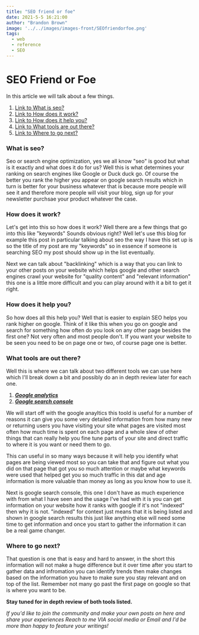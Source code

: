 ```yaml
---
title: "SEO friend or foe"
date: 2021-5-5 16:21:00
author: "Brandon Brown"
image: '../../images/images-front/SEOfriendorfoe.png'
tags:
  - web
  - reference
  - SEO
---
```


# SEO Friend or Foe

In this article we will talk about a few things.

1. [Link to What is seo?](#Whatisseo)
2. [Link to How does it work?](#Howdoesitwork)
3. [Link to How does it help you?](#Howdoesithelpyou)
4. [Link to What tools are out there?](#Whattoolsareoutthere)
5. [Link to Where to go next?](#Wheretogonext)

<a name="Whatisseo"></a>

### What is seo?

Seo or search engine optimization, yes we all know "seo" is good but what is it exactly and what does it do for us? Well this is what determines your ranking on search engines like Google or Duck duck go. Of course the better you rank the higher you appear on google search results which in turn is better for your business whatever that is because more people will see it and therefore more people will visit your blog, sign up for your newsletter purchsae your product whatever the case.

<a name="Howdoesitwork"></a>

### How does it work?

Let's get into this so how does it work? Well there are a few things that go into this like "keywords" Sounds obvious right? Well let's use this blog for example this post in particular talking about seo the way I have this set up is so the title of my post are my "keywords" so in essence if someone is searching SEO my post should show up in the list eventually. 

Next we can talk about "backlinking" which is a way that you can link to your other posts on your website which helps google and other search engines crawl your website for "quality content" and "relevant information" this one is a little more difficult and you can play around with it a bit to get it right. 

<a name="Howdoesithelpyou"></a>

### How does it help you?

So how does all this help you? Well that is easier to explain SEO helps you rank higher on google. Think of it like this when you go on google and search for something how often do you look on any other page besides the first one? Not very often and most people don't. If you want your website to be seen you need to be on page one or two, of course page one is better.   

<a name="Whattoolsareoutthere"></a>

### What tools are out there?

Well this is where we can talk about two different tools we can use here which I'll break down a bit and possibly do an in depth review later for each one. 

1. ***[Google analytics](https://analytics.google.com)***
2. ***[Google search console](https://search.google.com)***

We will start off with the google anayltics this toold is useful for a number of reasons it can give you some very detailed information from how many new or returning users you have visiting your site what pages are visited most often how much time is spent on each page and a whole slew of other things that can really help you fine tune parts of your site and direct traffic to where it is you want or need them to go. 

This can useful in so many ways because it will help you identify what pages are being viewed most so you can take that and figure out what you did on that page that got you so much attention or maybe what keywords were used that helped get you so much traffic in this dat and age information is more valuable than money as long as you know how to use it. 

Next is google search console, this one I don't have as much experience with from what I have seen and the usage I've had with it is you can get information on your website how it ranks with google if it's not "indexed" then why it is not. "indexed" for context just means that it is being listed and shown in google search results this just like anything else will need some time to get information and once you start to gather the information it can be a real game changer. 

<a name="Wheretogonext"></a>

### Where to go next?

That question is one that is easy and hard to answer, in the short this information will not make a huge difference but it over time after you start to gather data and infromation you can identify trends then make changes based on the information you have to make sure you stay relevant and on top of the list. Remember not many go past the first page on google so that is where you want to be. 

**Stay tuned for in depth review of both tools listed.**

*If you'd like to join the community and make your own posts on here and share your experiences Reach to me VIA social media or Email and I'd be more than happy to feature your writings!*
